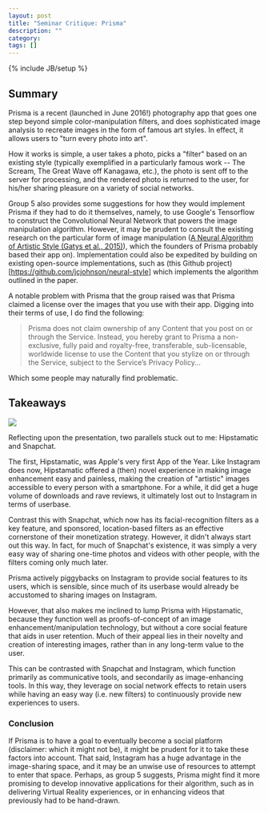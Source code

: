 ```yaml
---
layout: post
title: "Seminar Critique: Prisma"
description: ""
category:
tags: []
---
```

{% include JB/setup %}

## Summary

Prisma is a recent (launched in June 2016!) photography app that goes one step beyond simple color-manipulation filters, and does sophisticated image analysis to recreate images in the form of famous art styles. In effect, it allows users to "turn every photo into art".

How it works is simple, a user takes a photo, picks a "filter" based on an existing style (typically exemplified in a particularly famous work -- The Scream, The Great Wave off Kanagawa, etc.), the photo is sent off to the server for processing, and the rendered photo is returned to the user, for his/her sharing pleasure on a variety of social networks.

Group 5 also provides some suggestions for how they would implement Prisma if they had to do it themselves, namely, to use Google's Tensorflow to construct the Convolutional Neural Network that powers the image manipulation algorithm. However, it may be prudent to consult the existing research on the particular form of image manipulation ([A Neural Algorithm of Artistic Style (Gatys et al., 2015)](https://arxiv.org/abs/1508.06576)), which the founders of Prisma probably based their app on). Implementation could also be expedited by building on existing open-source implementations, such as (this Github project)[https://github.com/jcjohnson/neural-style] which implements the algorithm outlined in the paper.

A notable problem with Prisma that the group raised was that Prisma claimed a license over the images that you use with their app. Digging into their terms of use, I do find the following:
>Prisma does not claim ownership of any Content that you post on or through the Service. Instead, you hereby grant to Prisma a non-exclusive, fully paid and royalty-free, transferable, sub-licensable, worldwide license to use the Content that you stylize on or through the Service, subject to the Service’s Privacy Policy...

Which some people may naturally find problematic.

## Takeaways
![](http://findlayfoods.com/images/stories/chinese-takeout-container_copy.png)

Reflecting upon the presentation, two parallels stuck out to me: Hipstamatic and Snapchat.

The first, Hipstamatic, was Apple's very first App of the Year. Like Instagram does now, Hipstamatic offered a (then) novel experience in making image enhancement easy and painless, making the creation of "artistic" images accessible to every person with a smartphone. For a while, it did get a huge volume of downloads and rave reviews, it ultimately lost out to Instagram in terms of userbase.

Contrast this with Snapchat, which now has its facial-recognition filters as a key feature, and sponsored, location-based filters as an effective cornerstone of their monetization strategy. However, it didn't always start out this way. In fact, for much of Snapchat's existence, it was simply a very easy way of sharing one-time photos and videos with other people, with the filters coming only much later.

Prisma actively piggybacks on Instagram to provide social features to its users, which is sensible, since much of its userbase would already be accustomed to sharing images on Instagram.

However, that also makes me inclined to lump Prisma with Hipstamatic, because they function well as proofs-of-concept of an image enhancement/manipulation technology, but without a core social feature that aids in user retention. Much of their appeal lies in their novelty and creation of interesting images, rather than in any long-term value to the user.

This can be contrasted with Snapchat and Instagram, which function primarily as communicative tools, and secondarily as image-enhancing tools. In this way, they leverage on social network effects to retain users while having an easy way (i.e. new filters) to continuously provide new experiences to users.


### Conclusion

If Prisma is to have a goal to eventually become a social platform (disclaimer: which it might not be), it might be prudent for it to take these factors into account. That said, Instagram has a huge advantage in the image-sharing space, and it may be an unwise use of resources to attempt to enter that space. Perhaps, as group 5 suggests, Prisma might find it more promising to develop innovative applications for their algorithm, such as in delivering Virtual Reality experiences, or in enhancing videos that previously had to be hand-drawn.
